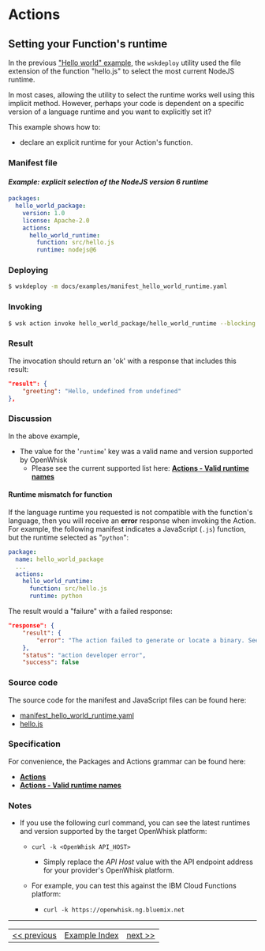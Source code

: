 <!--
#
# Licensed to the Apache Software Foundation (ASF) under one or more
# contributor license agreements.  See the NOTICE file distributed with
# this work for additional information regarding copyright ownership.
# The ASF licenses this file to You under the Apache License, Version 2.0
# (the "License"); you may not use this file except in compliance with
# the License.  You may obtain a copy of the License at
#
#     http://www.apache.org/licenses/LICENSE-2.0
#
# Unless required by applicable law or agreed to in writing, software
# distributed under the License is distributed on an "AS IS" BASIS,
# WITHOUT WARRANTIES OR CONDITIONS OF ANY KIND, either express or implied.
# See the License for the specific language governing permissions and
# limitations under the License.
#
-->

# Actions

## Setting your Function's runtime

In the previous ["Hello world" example](), the ```wskdeploy``` utility used the file extension of the function "hello.js" to select the most current NodeJS runtime.

In most cases, allowing the utility to select the runtime works well using this implicit method. However, perhaps your code is dependent on a specific version of a language runtime and you want to explicitly set it?

This example shows how to:
- declare an explicit runtime for your Action's function.

### Manifest file
#### _Example: explicit selection of the NodeJS version 6 runtime_
```yaml
packages:
  hello_world_package:
    version: 1.0
    license: Apache-2.0
    actions:
      hello_world_runtime:
        function: src/hello.js
        runtime: nodejs@6
```

### Deploying

```sh
$ wskdeploy -m docs/examples/manifest_hello_world_runtime.yaml
```

### Invoking
```sh
$ wsk action invoke hello_world_package/hello_world_runtime --blocking
```

### Result
The invocation should return an 'ok' with a response that includes this result:

```json
"result": {
    "greeting": "Hello, undefined from undefined"
},
```

### Discussion

In the above example,
- The value for the '```runtime```' key was a valid name and version supported by OpenWhisk
  - Please see the current supported list here: **[Actions - Valid runtime names](../specification/html/spec_actions.md#valid-runtime-names)**

#### Runtime mismatch for function
If the language runtime you requested is not compatible with the function's language, then you will receive an **error** response when invoking the Action.  For example, the following manifest indicates a JavaScript (```.js```) function, but the runtime selected as "```python```":
```yaml
package:
  name: hello_world_package
  ...
  actions:
    hello_world_runtime:
      function: src/hello.js
      runtime: python
```

The result would a "failure" with a failed response:
```json
"response": {
    "result": {
        "error": "The action failed to generate or locate a binary. See logs for details."
    },
    "status": "action developer error",
    "success": false
```

### Source code
The source code for the manifest and JavaScript files can be found here:
- [manifest_hello_world_runtime.yaml](examples/manifest_hello_world_runtime.yaml)
- [hello.js](examples/src/hello.js)

### Specification
For convenience, the Packages and Actions grammar can be found here:
- **[Actions](../specification/html/spec_actions.md#actions)**
- **[Actions - Valid runtime names](../specification/html/spec_actions.md#valid-runtime-names)**

### Notes

- If you use the following curl command, you can see the latest runtimes and version supported by the target OpenWhisk platform:
  - ```curl -k <OpenWhisk API_HOST>```
      - Simply replace the _API Host_ value with the API endpoint address for your provider's OpenWhisk platform.

  - For example, you can test this against the IBM Cloud Functions platform:
      - ```curl -k https://openwhisk.ng.bluemix.net```

---
<!--
 Bottom Navigation
-->
<html>
<div align="center">
<table align="center">
  <tr>
    <td><a href="wskdeploy_action_helloworld.md#actions">&lt;&lt;&nbsp;previous</a></td>
    <td><a href="programming_guide.md#guided-examples">Example Index</a></td>
    <td><a href="wskdeploy_action_fixed_parms.md#actions">next&nbsp;&gt;&gt;</a></td>
  </tr>
</table>
</div>
</html>
